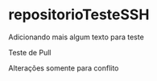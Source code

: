 # repositorioTesteSSH 

Adicionando mais algum texto para teste

Teste de Pull

Alterações somente para conflito
